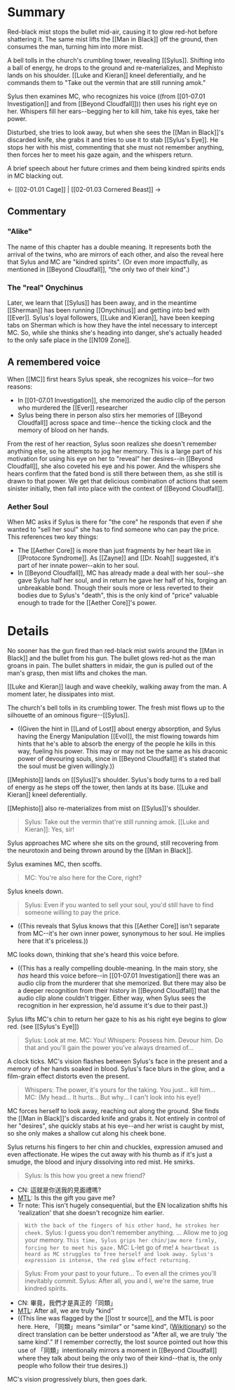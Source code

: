 # Summary
Red-black mist stops the bullet mid-air, causing it to glow red-hot before shattering it. The same mist lifts the [[Man in Black]] off the ground, then consumes the man, turning him into more mist.

A bell tolls in the church's crumbling tower, revealing [[Sylus]]. Shifting into a ball of energy, he drops to the ground and re-materializes, and Mephisto lands on his shoulder. [[Luke and Kieran]] kneel deferentially, and he commands them to "Take out the vermin that are still running amok."

Sylus then examines MC, who recognizes his voice ((from [[01-07.01 Investigation]] and from [[Beyond Cloudfall]])) then uses his right eye on her. Whispers fill her ears--begging her to kill him, take his eyes, take her power.

Disturbed, she tries to look away, but when she sees the [[Man in Black]]'s discarded knife, she grabs it and tries to use it to stab [[Sylus's Eye]]. He stops her with his mist, commenting that she must not remember anything, then forces her to meet his gaze again, and the whispers return.

A brief speech about her future crimes and them being kindred spirits ends in MC blacking out.

← [[02-01.01 Cage]] | [[02-01.03 Cornered Beast]] →
## Commentary

### "Alike"
The name of this chapter has a double meaning. It represents both the arrival of the twins, who are mirrors of each other, and also the reveal here that Sylus and MC are "kindred spirits". (Or even more impactfully, as mentioned in [[Beyond Cloudfall]], "the only two of their kind".)
### The "real" Onychinus
Later, we learn that [[Sylus]] has been away, and in the meantime [[Sherman]] has been running [[Onychinus]] and getting into bed with [[Ever]]. Sylus's loyal followers, [[Luke and Kieran]], have been keeping tabs on Sherman which is how they have the intel necessary to intercept MC. So, while she thinks she's heading into danger, she's actually headed to the only safe place in the [[N109 Zone]].

## A remembered voice
When [[MC]] first hears Sylus speak, she recognizes his voice--for two reasons:
* In [[01-07.01 Investigation]], she memorized the audio clip of the person who murdered the [[Ever]] researcher
* Sylus being there in person also stirs her memories of [[Beyond Cloudfall]] across space and time--hence the ticking clock and the memory of blood on her hands.

From the rest of her reaction, Sylus soon realizes she doesn't remember anything else, so he attempts to jog her memory. This is a large part of his motivation for using his eye on her to "reveal" her desires--in [[Beyond Cloudfall]], she also coveted his eye and his power. And the whispers she hears confirm that the fated bond is still there between them, as she still is drawn to that power. We get that delicious combination of actions that seem sinister initially, then fall into place with the context of [[Beyond Cloudfall]].

### Aether Soul
When MC asks if Sylus is there for "the core" he responds that even if she wanted to "sell her soul" she has to find someone who can pay the price. This references two key things:
* The [[Aether Core]] is more than just fragments by her heart like in [[Protocore Syndrome]]. As [[Zayne]] and [[Dr. Noah]] suggested, it's part of her innate power--akin to her soul.
* In [[Beyond Cloudfall]], MC has already made a deal with her soul--she gave Sylus half her soul, and in return he gave her half of his, forging an unbreakable bond. Though their souls more or less reverted to their bodies due to Sylus's "death", this is the only kind of "price" valuable enough to trade for the [[Aether Core]]'s power.

# Details
No sooner has the gun fired than red-black mist swirls around the [[Man in Black]] and the bullet from his gun. The bullet glows red-hot as the man groans in pain. The bullet shatters in midair, the gun is pulled out of the man's grasp, then mist lifts and chokes the man.

[[Luke and Kieran]] laugh and wave cheekily, walking away from the man. A moment later, he dissipates into mist.

The church's bell tolls in its crumbling tower. The fresh mist flows up to the silhouette of an ominous figure--[[Sylus]].
* ((Given the hint in [[Land of Lost]] about energy absorption, and Sylus having the Energy Manipulation [[Evol]], the mist flowing towards him hints that he's able to absorb the energy of the people he kills in this way, fueling his power. This may or may not be the same as his draconic power of devouring souls, since in [[Beyond Cloudfall]] it's stated that the soul must be given willingly.))

[[Mephisto]] lands on [[Sylus]]'s shoulder. Sylus's body turns to a red ball of energy as he steps off the tower, then lands at its base. [[Luke and Kieran]] kneel deferentially.

[[Mephisto]] also re-materializes from mist on [[Sylus]]'s shoulder.
> Sylus: Take out the vermin that're still running amok.
> [[Luke and Kieran]]: Yes, sir!

Sylus approaches MC where she sits on the ground, still recovering from the neurotoxin and being thrown around by the [[Man in Black]].

Sylus examines MC, then scoffs.
> MC: You're also here for the Core, right?

Sylus kneels down.
> Sylus: Even if you wanted to sell your soul, you'd still have to find someone willing to pay the price.
* ((This reveals that Sylus knows that this [[Aether Core]] isn't separate from MC--it's her own inner power, synonymous to her soul. He implies here that it's priceless.))

MC looks down, thinking that she's heard this voice before.
* ((This has a really compelling double-meaning. In the main story, she *has* heard this voice before--in [[01-07.01 Investigation]] there was an audio clip from the murderer that she memorized. But there may also be a deeper recognition from their history in [[Beyond Cloudfall]] that the audio clip alone couldn't trigger. Either way, when Sylus sees the recognition in her expression, he'd assume it's due to their past.))

Sylus lifts MC's chin to return her gaze to his as his right eye begins to glow red. (see [[Sylus's Eye]])
> Sylus: Look at me.
> MC: You!
> Whispers: Possess him. Devour him. Do that and you'll gain the power you've always dreamed of...

A clock ticks. MC's vision flashes between Sylus's face in the present and a memory of her hands soaked in blood. Sylus's face blurs in the glow, and a film-grain effect distorts even the present.

> Whispers: The power, it's yours for the taking. You just... kill him...
> MC: (My head... It hurts... But why... I can't look into his eye!)

MC forces herself to look away, reaching out along the ground. She finds the [[Man in Black]]'s discarded knife and grabs it. Not entirely in control of her "desires", she quickly stabs at his eye--and her wrist is caught by mist, so she only makes a shallow cut along his cheek bone.

Sylus returns his fingers to her chin and chuckles, expression amused and even affectionate. He wipes the cut away with his thumb as if it's just a smudge, the blood and injury dissolving into red mist. He smirks.
> Sylus: Is this how you greet a new friend?
* CN: 這就是你送我的見面禮嗎?
* [MTL](https://translate.google.com/?sl=zh-TW&tl=en&text=這就是你送我的見面禮嗎&op=translate): Is this the gift you gave me?
* Tr note: This isn't hugely consequential, but the EN localization shifts his 'realization' that she doesn't recognize him earlier.

> `With the back of the fingers of his other hand, he strokes her cheek.`
> Sylus: I guess you don't remember anything. ... Allow me to jog your memory.
> `This time, Sylus grips her chin/jaw more firmly, forcing her to meet his gaze.`
> MC: L-let go of me!
> `A heartbeat is heard as MC struggles to free herself and look away. Sylus's expression is intense, the red glow effect returning.`

> Sylus: From your past to your future... To even all the crimes you'll inevitably commit. Sylus: After all, you and I, we're the same, true kindred spirits.
* CN: 畢竟，我們才是真正的「同類」
* [MTL](https://translate.google.com/?sl=zh-TW&tl=en&text=畢竟，我們才是真正的「同類」%0A&op=translate): After all, we are truly “kind”
* ((This line was flagged by the [[lost tr source]], and the MTL is poor here. Here, 「同類」means "similar" or "same kind", ([Wikitionary](https://en.wiktionary.org/wiki/同類)) so the direct translation can be better understood as "After all, we are truly 'the same kind'." If I remember correctly, the lost source pointed out how this use of 「同類」intentionally mirrors a moment in [[Beyond Cloudfall]] where they talk about being the only two of their kind--that is, the only people who follow their true desires.))

MC's vision progressively blurs, then goes dark.